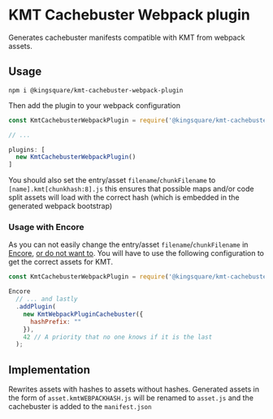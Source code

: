 # KMT Cachebuster Webpack plugin

Generates cachebuster manifests compatible with KMT from webpack assets.

## Usage

    npm i @kingsquare/kmt-cachebuster-webpack-plugin

Then add the plugin to your webpack configuration

````javascript
const KmtCachebusterWebpackPlugin = require('@kingsquare/kmt-cachebuster-webpack-plugin');

// ...

plugins: [
  new KmtCachebusterWebpackPlugin()
]
````

You should also set the entry/asset `filename`/`chunkFilename` to `[name].kmt[chunkhash:8].js` this ensures that possible maps and/or code split assets will load with the correct hash (which is embedded in the generated webpack bootstrap)

### Usage with Encore

As you can not easily change the entry/asset `filename`/`chunkFilename` in [Encore](https://github.com/symfony/webpack-encore), [or do not want to](https://symfony.com/doc/current/frontend/encore/advanced-config.html). You will have to use the following configuration to get the correct assets for KMT.

````javascript
const KmtCachebusterWebpackPlugin = require('@kingsquare/kmt-cachebuster-webpack-plugin');

Encore
  // ... and lastly
  .addPlugin(
    new KmtWebpackPluginCachebuster({
      hashPrefix: ""
    }),
    42 // A priority that no one knows if it is the last
  );
````

## Implementation

Rewrites assets with hashes to assets without hashes. Generated assets in the form of `asset.kmtWEBPACKHASH.js` will be renamed to `asset.js` and the cachebuster is added to the `manifest.json`
